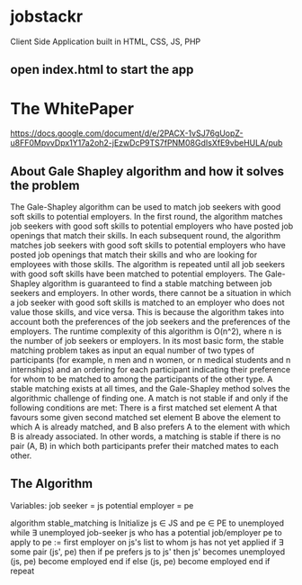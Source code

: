 # jobstackr

Client Side Application built in HTML, CSS, JS, PHP

## open index.html to start the app

# The WhitePaper
https://docs.google.com/document/d/e/2PACX-1vSJ76gUopZ-u8FF0MpvvDpx1Y17a2oh2-jEzwDcP9TS7fPNM08GdIsXfE9vbeHULA/pub

## About Gale Shapley algorithm and how it solves the problem
The Gale-Shapley algorithm can be used to match job seekers with good soft skills to potential employers. In the first round, the algorithm matches job seekers with good soft skills to potential employers who have posted job openings that match their skills. In each subsequent round, the algorithm matches job seekers with good soft skills to potential employers who have posted job openings that match their skills and who are looking for employees with those skills. The algorithm is repeated until all job seekers with good soft skills have been matched to potential employers.
The Gale-Shapley algorithm is guaranteed to find a stable matching between job seekers and employers. In other words, there cannot be a situation in which a job seeker with good soft skills is matched to an employer who does not value those skills, and vice versa. This is because the algorithm takes into account both the preferences of the job seekers and the preferences of the employers.
The runtime complexity of this algorithm is O(n^2), where n is the number of job seekers or employers.
In its most basic form, the stable matching problem takes as input an equal number of two types of participants (for example, n men and n women, or n medical students and n internships) and an ordering for each participant indicating their preference for whom to be matched to among the participants of the other type. A stable matching exists at all times, and the Gale-Shapley method solves the algorithmic challenge of finding one. A match is not stable if and only if the following conditions are met:
There is a first matched set element A that favours some given second matched set element B above the element to which A is already matched, and
B also prefers A to the element with which B is already associated.
In other words, a matching is stable if there is no pair (A, B) in which both participants prefer their matched mates to each other.

## The Algorithm 
Variables: 
job seeker = js
potential employer = pe

algorithm stable_matching is
    Initialize js ∈ JS and pe ∈ PE to unemployed
    while ∃ unemployed job-seeker js who has a potential job/employer pe to apply to
        pe := first employer on js's list to whom js has not yet applied
        if ∃ some pair (js', pe) then
            if pe prefers js to js' then
                js' becomes unemployed
                (js, pe) become employed
            end if
        else
            (js, pe) become employed
        end if
    repeat

